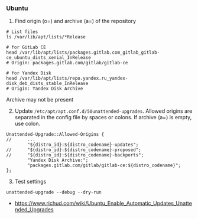 ### Ubuntu

1. Find origin (o=) and archive (a=) of the repository
```shell
# List files
ls /var/lib/apt/lists/*Release

# for GitLab CE
head /var/lib/apt/lists/packages.gitlab.com_gitlab_gitlab-ce_ubuntu_dists_xenial_InRelease
# Origin: packages.gitlab.com/gitlab/gitlab-ce

# for Yandex Disk
head /var/lib/apt/lists/repo.yandex.ru_yandex-disk_deb_dists_stable_InRelease
# Origin: Yandex Disk Archive
```
Archive may not be present

2. Update `/etc/apt/apt.conf.d/50unattended-upgrades`. Allowed origins are separated
in the config file by spaces or colons. If archive (a=) is empty, use colon.
```
Unattended-Upgrade::Allowed-Origins {
//      ...
        "${distro_id}:${distro_codename}-updates";
//      "${distro_id}:${distro_codename}-proposed";
//      "${distro_id}:${distro_codename}-backports";
        "Yandex Disk Archive:";
        "packages.gitlab.com/gitlab/gitlab-ce:${distro_codename}";
};
```

3. Test settings
```shell
unattended-upgrade --debug --dry-run
```

* https://www.richud.com/wiki/Ubuntu_Enable_Automatic_Updates_Unattended_Upgrades
